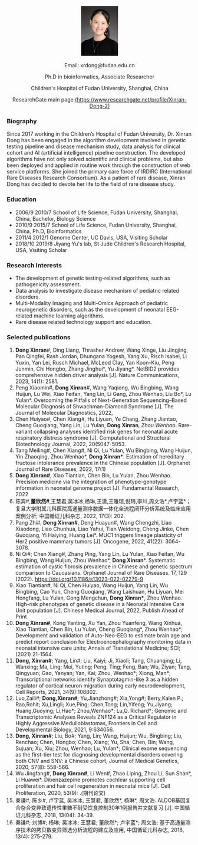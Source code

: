 
<div align="center">
  <img src="XinranDong-mod.jpg" style="display: inline-block; width: 20%"/>
  <p>Email: xrdong@fudan.edu.cn</p>
  <p>Ph.D in bioinformatics, Associate Researcher</p>
  <p>Children's Hospital of Fudan University, Shanghai, China</p>
  <p>ResearchGate main page <a href='https://www.researchgate.net/profile/Xinran-Dong-2'>(https://www.researchgate.net/profile/Xinran-Dong-2)</a> </p>
</div>

### Biography

Since 2017 working in the Children’s Hospital of Fudan University, Dr. Xinran Dong has been engaged in the algorithm development involved in genetic testing pipeline and disease mechanism study, data analysis for clinical cohort and AI (artificial intelligence) pipeline construction. The developed algorithms have not only solved scientific and clinical problems, but also been deployed and applied in routine work through the construction of web service platforms. 
She joined the primary care force of IRDIRC (International Rare Diseases Research Consortium). As a patient of rare disease, Xinran Dong has decided to devote her life to the field of rare disease study. 

### Education

- 2006/9	2010/7	School of Life Science, Fudan University, Shanghai, China,	Bachelor,	Biology Science
- 2010/9	2015/7	School of Life Science, Fudan University, Shanghai, China,	Ph.D,	Bioinformatics
- 2011/4  2012/1  Genome Center, UC Davis, USA, Visiting Scholar
- 2018/10 2019/8  Jiyang Yu's lab, St Jude Children's Research Hospital, USA, Visiting Scholar

### Research Interests

- The development of genetic testing-related algorithms, such as pathogenicity assessment. 
- Data analysis to investigate disease mechanism of pediatric related disorders.
- Multi-Modality Imaging and Multi-Omics Approach of pediatric neurogenetic disorders, such as the development of neonatal EEG-related machine learning algorithms. 
- Rare disease related technology support and education.

### Selected publications
1.	<b>Dong Xinran</b>#, Ding Liang, Thrasher Andrew, Wang Xinge, Liu Jingjing, Pan Qingfei, Rash Jordan, Dhungana Yogesh, Yang Xu, Risch Isabel, Li Yuxin, Yan Lei, Rusch Michael, McLeod Clay, Yan Koon-Kiu, Peng Junmin, Chi Hongbo, Zhang Jinghui*, Yu Jiyang*. NetBID2 provides comprehensive hidden driver analysis [J]. Nature Communications, 2023, 14(1): 2581.
2. Peng Xiaomin#, <b>Dong Xinran</b>#, Wang Yaqiong, Wu Bingbing, Wang Huijun, Lu Wei, Xiao Feifan, Yang Lin, Li Gang, Zhou Wenhao, Liu Bo*, Lu Yulan*. Overcoming the Pitfalls of Next-Generation Sequencing–Based Molecular Diagnosis of Shwachman-Diamond Syndrome [J]. The Journal of Molecular Diagnostics, 2022, 
3. Chen Huiyao#, Chen Xiang#, Hu Liyuan, Ye Chang, Zhang Jiantao, Cheng Guoqiang, Yang Lin, Lu Yulan, <b>Dong Xinran</b>*, Zhou Wenhao*. Rare-variant collapsing analyses identified risk genes for neonatal acute respiratory distress syndrome [J]. Computational and Structural Biotechnology Journal, 2022, 20(5047-5053.
4.	Tang Meiling#, Chen Xiang#, Ni Qi, Lu Yulan, Wu Bingbing, Wang Huijun, Yin Zhaoqing, Zhou Wenhao*, <b>Dong Xinran*</b>. Estimation of hereditary fructose intolerance prevalence in the Chinese population [J]. Orphanet Journal of Rare Diseases, 2022, 17(1)
5.	<b>Dong Xinran#</b>, Xiao Tiantian, Chen Bin, Lu Yulan, Zhou Wenhao. Precision medicine via the integration of phenotype-genotype information in neonatal genome project [J]. Fundamental Research, 2022
6.	陈宾#,<b>董欣然#</b>,王慧君,吴冰冰,杨琳,王潇,王雅琼,倪琦,李川,周文浩*,卢宇蓝*；复旦大学附属儿科医院高通量测序数据一体化全流程闭环分析系统及临床应用案例分析; 中国循证儿科杂志, 2022, 17(3): 202.
7.	Pang Zhi#, <b>Dong Xinran#</b>, Deng Huayun#, Wang Chengzhi, Liao Xiaodong, Liao Chunhua, Liao Yahui, Tian Weidong, Cheng Jinke, Chen Guoqiang, Yi Haiying, Huang Lei*. MUC1 triggers lineage plasticity of Her2 positive mammary tumors [J]. Oncogene, 2022, 41(22): 3064-3078.
8. Ni Qi#; Chen Xiang#, Zhang Ping, Yang Lin, Lu Yulan, Xiao Feifan, Wu Bingbing, Wang Huijun, Zhou Wenhao*, <b>Dong Xinran</b>*. Systematic estimation of cystic fibrosis prevalence in Chinese and genetic spectrum comparison to Caucasians. Orphanet Journal of Rare Diseases. 17, 129 (2022). https://doi.org/10.1186/s13023-022-02279-9
9.	Xiao Tiantian#, Ni Qi, Chen Huiyao, Wang Huijun, Yang Lin, Wu Bingbing, Cao Yun, Cheng Guoqiang, Wang Laishuan, Hu Liyuan, Mei Hongfang, Lu Yulan, Gong Mengchun, <b>Dong Xinran*</b>, Zhou Wenhao. High-risk phenotypes of genetic disease in a Neonatal Intensive Care Unit population [J]. Chinese Medical Journal, 2022, Publish Ahead of Print
10.	<b>Dong Xinran#</b>, Kong Yanting, Xu Yan, Zhou Yuanfeng, Wang Xinhua, Xiao Tiantian, Chen Bin, Lu Yulan, Cheng Guoqiang*, Zhou Wenhao*; Development and validation of Auto-Neo-EEG to estimate brain age and predict report conclusion for Electroencephalography monitoring data in neonatal intensive care units; Annals of Translational Medicine; SCI; (2021) 21-1564.
11.	<b>Dong, Xinran#</b>; Yang, Lin#; Liu, Kaiyi; Ji, Xiaoli; Tang, Chuanqing; Li, Wanxing; Ma, Ling; Mei, Yuting; Peng, Ting; Feng, Ban; Wu, Ziyan; Tang, Qingyuan; Gao, Yanyan; Yan, Kai; Zhou, Wenhao*; Xiong, Man*; Transcriptional networks identify Synaptotagmin-like 3 as a hidden regulator of cortical neuron migration during early neurodevelopment, Cell Reports, 2021, 34(9):108802.
12.	Luo,Zaili#; <b>Dong,Xinran#</b>; Yu,Jianzhong#; Xia,Yong#; Berry,Kalen P.; Rao,Rohit; Xu,Lingli; Xue,Ping; Chen,Tong; Lin,Yifeng; Yu,Jiyang; Huang,Guoying; Li,Hao*; Zhou,Wenhao*; Lu,Q. Richard*; Genomic and Transcriptomic Analyses Reveals ZNF124 as a Critical Regulator in Highly Aggressive Medulloblastomas, Frontiers in Cell and Developmental Biology, 2021, 9:634056. 
13.	<b>Dong, Xinran#</b>; Liu, Bo#; Yang, Lin; Wang, Huijun; Wu, Bingbing; Liu, Renchao; Chen, Hongbo; Chen, Xiang; Yu, Sha; Chen, Bin; Wang, Sujuan; Xu, Xiu; Zhou, Wenhao; Lu, Yulan*; Clinical exome sequencing as the first-tier test for diagnosing developmental disorders covering both CNV and SNV: a Chinese cohort, Journal of Medical Genetics, 2020, 57(8): 558-566. 
14.	Wu Jingfang#, <b>Dong Xinran#</b>, Li Wen#, Zhao Liping, Zhou Li, Sun Shan*, Li Huawei*. Dibenzazepine promotes cochlear supporting cell proliferation and hair cell regeneration in neonatal mice [J]. Cell Proliferation, 2020, 53(9): .(期刊论文)
15.	秦谦#, 陈乡#, 卢宇蓝, 吴冰冰, 王慧君, 董欣然*, 杨琳*, 周文浩. ALDOB基因复合杂合变异致遗传性果糖不耐受饮食控制30年1例报告并文献复习 [J]. 中国循证儿科杂志, 2018, 13(04): 34-39.
16.	秦谦#; 刘博#; 杨琳; 吴冰冰; 王慧君; 董欣然*; 卢宇蓝*; 周文浩; 基于高通量测序技术的拷贝数变异筛选分析流程的建立及应用, 中国循证儿科杂志, 2018, 13(4): 275-279. 

